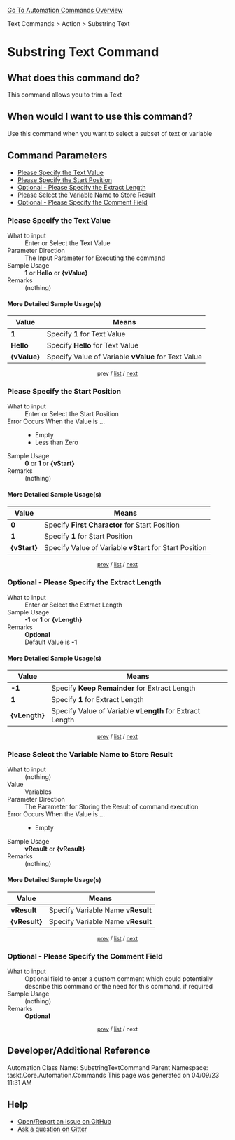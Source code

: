 <!--TITLE: Substring Text Command -->
<!-- SUBTITLE: a command in the Text Commands group. -->
[Go To Automation Commands Overview](/automation-commands.md)


Text Commands &gt; Action &gt; Substring Text


# Substring Text Command


## What does this command do?
This command allows you to trim a Text


## When would I want to use this command?
Use this command when you want to select a subset of text or variable


<a id="param_list"></a>
## Command Parameters
- [Please Specify the Text Value](#param_0)
- [Please Specify the Start Position](#param_1)
- [Optional - Please Specify the Extract Length](#param_2)
- [Please Select the Variable Name to Store Result](#param_3)
- [Optional - Please Specify the Comment Field](#param_4)


<a id="param_0"></a>
### Please Specify the Text Value


<dl>
<dt>What to input</dt><dd>Enter or Select the Text Value</dd>
<dt>Parameter Direction</dt><dd>The Input Parameter for Executing the command</dd>
<dt>Sample Usage</dt><dd><strong>1</strong> or <strong>Hello</strong> or <strong>{vValue}</strong></dd>
<dt>Remarks</dt><dd>(nothing)</dd>
</dl>




#### More Detailed Sample Usage(s)
| Value | Means |
|---|---|
| <strong>1</strong> | Specify **1** for Text Value |
| <strong>Hello</strong> | Specify **Hello** for Text Value |
| <strong>{vValue}</strong> | Specify Value of Variable **vValue** for Text Value |


<div style="font-size: 90%; text-align: center">


prev / [list](#param_list) / [next](#param_1)


</div>


<a id="param_1"></a>
### Please Specify the Start Position


<dl>
<dt>What to input</dt><dd>Enter or Select the Start Position</dd>
<dt>Error Occurs When the Value is ...</dt><dd><ul>
<li>Empty</li>
<li>Less than Zero</li>
</ul></dd>
<dt>Sample Usage</dt><dd><strong>0</strong> or <strong>1</strong> or <strong>{vStart}</strong></dd>
<dt>Remarks</dt><dd>(nothing)</dd>
</dl>




#### More Detailed Sample Usage(s)
| Value | Means |
|---|---|
| <strong>0</strong> | Specify **First Charactor** for Start Position |
| <strong>1</strong> | Specify **1** for Start Position |
| <strong>{vStart}</strong> | Specify Value of Variable **vStart** for Start Position |


<div style="font-size: 90%; text-align: center">


[prev](#param_1) / [list](#param_list) / [next](#param_2)


</div>


<a id="param_2"></a>
### Optional - Please Specify the Extract Length


<dl>
<dt>What to input</dt><dd>Enter or Select the Extract Length</dd>
<dt>Sample Usage</dt><dd><strong>-1</strong> or <strong>1</strong> or <strong>{vLength}</strong></dd>
<dt>Remarks</dt><dd><strong>Optional</strong><br>Default Value is <strong>-1</strong></dd>
</dl>




#### More Detailed Sample Usage(s)
| Value | Means |
|---|---|
| <strong>-1</strong> | Specify **Keep Remainder** for Extract Length |
| <strong>1</strong> | Specify **1** for Extract Length |
| <strong>{vLength}</strong> | Specify Value of Variable **vLength** for Extract Length |


<div style="font-size: 90%; text-align: center">


[prev](#param_2) / [list](#param_list) / [next](#param_3)


</div>


<a id="param_3"></a>
### Please Select the Variable Name to Store Result


<dl>
<dt>What to input</dt><dd>(nothing)</dd>
<dt>Value</dt><dd>Variables</dd>
<dt>Parameter Direction</dt><dd>The Parameter for Storing the Result of command execution</dd>
<dt>Error Occurs When the Value is ...</dt><dd><ul>
<li>Empty</li>
</ul></dd>
<dt>Sample Usage</dt><dd><strong>vResult</strong> or <strong>{vResult}</strong></dd>
<dt>Remarks</dt><dd>(nothing)</dd>
</dl>




#### More Detailed Sample Usage(s)
| Value | Means |
|---|---|
| <strong>vResult</strong> | Specify Variable Name **vResult** |
| <strong>{vResult}</strong> | Specify Variable Name **vResult** |


<div style="font-size: 90%; text-align: center">


[prev](#param_3) / [list](#param_list) / [next](#param_4)


</div>


<a id="param_4"></a>
### Optional - Please Specify the Comment Field


<dl>
<dt>What to input</dt><dd>Optional field to enter a custom comment which could potentially describe this command or the need for this command, if required</dd>
<dt>Sample Usage</dt><dd>(nothing)</dd>
<dt>Remarks</dt><dd><strong>Optional</strong><br></dd>
</dl>




<div style="font-size: 90%; text-align: center">


[prev](#param_4) / [list](#param_list) / next


</div>


## Developer/Additional Reference
Automation Class Name: SubstringTextCommand
Parent Namespace: taskt.Core.Automation.Commands
This page was generated on 04/09/23 11:31 AM


## Help
- [Open/Report an issue on GitHub](https://github.com/rcktrncn/taskt/issues/new)
- [Ask a question on Gitter](https://gitter.im/taskt-rpa/Lobby)
